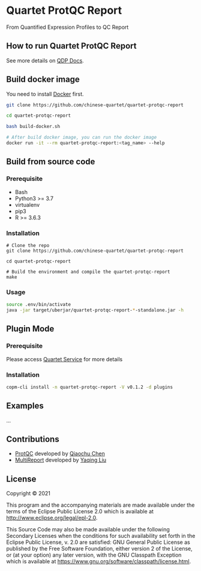 # Quartet ProtQC Report

From Quantified Expression Profiles to QC Report

## How to run Quartet ProtQC Report

See more details on [QDP Docs](https://docs.chinese-quartet.org/data_pipelines/proteomics/qc_report/).

## Build docker image

You need to install [Docker](https://docs.docker.com/get-docker/) first.

```bash
git clone https://github.com/chinese-quartet/quartet-protqc-report

cd quartet-protqc-report

bash build-docker.sh

# After build docker image, you can run the docker image
docker run -it --rm quartet-protqc-report:<tag_name> --help
```

## Build from source code
### Prerequisite

- Bash
- Python3 >= 3.7
- virtualenv
- pip3
- R >= 3.6.3
### Installation

```
# Clone the repo
git clone https://github.com/chinese-quartet/quartet-protqc-report

cd quartet-protqc-report

# Build the environment and compile the quartet-protqc-report
make
```

### Usage

```bash
source .env/bin/activate
java -jar target/uberjar/quartet-protqc-report-*-standalone.jar -h
```

## Plugin Mode

### Prerequisite

Please access [Quartet Service](https://github.com/chinese-quartet/quartet-service) for more details 

### Installation

```bash
copm-cli install -n quartet-protqc-report -V v0.1.2 -d plugins
```

## Examples

...

## Contributions

- [ProtQC](./protqc) developed by [Qiaochu Chen](https://github.com/QiaochuChen)
- [MultiReport](./report) developed by [Yaqing Liu](https://github.com/lyaqing)

## License

Copyright © 2021

This program and the accompanying materials are made available under the
terms of the Eclipse Public License 2.0 which is available at
http://www.eclipse.org/legal/epl-2.0.

This Source Code may also be made available under the following Secondary
Licenses when the conditions for such availability set forth in the Eclipse
Public License, v. 2.0 are satisfied: GNU General Public License as published by
the Free Software Foundation, either version 2 of the License, or (at your
option) any later version, with the GNU Classpath Exception which is available
at https://www.gnu.org/software/classpath/license.html.
